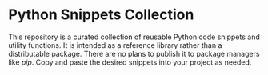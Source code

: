 # Python Snippets Collection

This repository is a curated collection of reusable Python code snippets and utility
functions. It is intended as a reference library rather than a distributable package.
There are no plans to publish it to package managers like _pip_. Copy and paste the
desired snippets into your project as needed.
